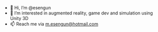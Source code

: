- 👋 Hi, I’m @esengun
- 👀 I’m interested in augmented reality, game dev and simulation using Unity 3D
- 📫 Reach me via m.esengun@hotmail.com

<!---
esengun/esengun is a ✨ special ✨ repository because its `README.md` (this file) appears on your GitHub profile.
You can click the Preview link to take a look at your changes.
--->
